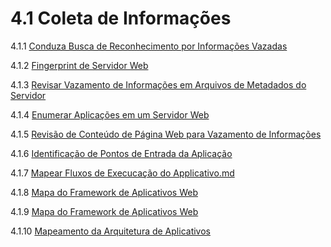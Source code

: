 # 4.1 Coleta de Informações

4.1.1 [Conduza Busca de Reconhecimento por Informações Vazadas](01-Conduza-Buscas-de-Reconhecimento-sobre-o-Vazamentos-de-Informações.md)

4.1.2 [Fingerprint de Servidor Web](02-Fingerprinting-de-Servidor-Web.md)

4.1.3 [Revisar Vazamento de Informações em Arquivos de Metadados do Servidor](03-Revisar-Vazamento-de-Informações-em-Arquivos-de-Metadados-do-Servidor)

4.1.4 [Enumerar Aplicações em um Servidor Web](04-Enumerar-Aplicações-em-um-Servidor-Web.md)

4.1.5 [Revisão de Conteúdo de Página Web para Vazamento de Informações](05-Revisão-de-Conteúdo-de-Página-Web-para-Vazamento-de-Informações.md)

4.1.6 [Identificação de Pontos de Entrada da Aplicação](06-Identificação-de-Pontos-de-Entrada-da-Aplicativo.md)

4.1.7 [Mapear Fluxos de Execucação do Applicativo.md](07-Mapear-Fluxos-de-Execucação-do-Applicativo.md)

4.1.8 [Mapa do Framework de Aplicativos Web](08-Mapa-do-Framework-de-Aplicativos-Web.md)

4.1.9 [Mapa do Framework de Aplicativos Web](09-Mapa-de-Aplicativos-Web.md)

4.1.10 [Mapeamento da Arquitetura de Aplicativos](10-Mapeamento-da-Arquitetura-de-Aplicativos.md)
